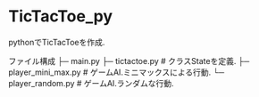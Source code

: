 # TicTacToe_py
pythonでTicTacToeを作成.

ファイル構成
├─ main.py
├─ tictactoe.py # クラスStateを定義.
├─ player_mini_max.py # ゲームAI.ミニマックスによる行動.
└─ player_random.py   # ゲームAI.ランダムな行動.
